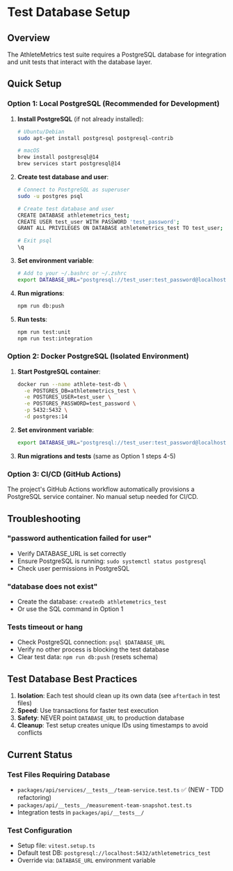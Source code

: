 # Test Database Setup

## Overview
The AthleteMetrics test suite requires a PostgreSQL database for integration and unit tests that interact with the database layer.

## Quick Setup

### Option 1: Local PostgreSQL (Recommended for Development)

1. **Install PostgreSQL** (if not already installed):
   ```bash
   # Ubuntu/Debian
   sudo apt-get install postgresql postgresql-contrib

   # macOS
   brew install postgresql@14
   brew services start postgresql@14
   ```

2. **Create test database and user**:
   ```bash
   # Connect to PostgreSQL as superuser
   sudo -u postgres psql

   # Create test database and user
   CREATE DATABASE athletemetrics_test;
   CREATE USER test_user WITH PASSWORD 'test_password';
   GRANT ALL PRIVILEGES ON DATABASE athletemetrics_test TO test_user;

   # Exit psql
   \q
   ```

3. **Set environment variable**:
   ```bash
   # Add to your ~/.bashrc or ~/.zshrc
   export DATABASE_URL="postgresql://test_user:test_password@localhost:5432/athletemetrics_test"
   ```

4. **Run migrations**:
   ```bash
   npm run db:push
   ```

5. **Run tests**:
   ```bash
   npm run test:unit
   npm run test:integration
   ```

### Option 2: Docker PostgreSQL (Isolated Environment)

1. **Start PostgreSQL container**:
   ```bash
   docker run --name athlete-test-db \
     -e POSTGRES_DB=athletemetrics_test \
     -e POSTGRES_USER=test_user \
     -e POSTGRES_PASSWORD=test_password \
     -p 5432:5432 \
     -d postgres:14
   ```

2. **Set environment variable**:
   ```bash
   export DATABASE_URL="postgresql://test_user:test_password@localhost:5432/athletemetrics_test"
   ```

3. **Run migrations and tests** (same as Option 1 steps 4-5)

### Option 3: CI/CD (GitHub Actions)

The project's GitHub Actions workflow automatically provisions a PostgreSQL service container. No manual setup needed for CI/CD.

## Troubleshooting

### "password authentication failed for user"
- Verify DATABASE_URL is set correctly
- Ensure PostgreSQL is running: `sudo systemctl status postgresql`
- Check user permissions in PostgreSQL

### "database does not exist"
- Create the database: `createdb athletemetrics_test`
- Or use the SQL command in Option 1

### Tests timeout or hang
- Check PostgreSQL connection: `psql $DATABASE_URL`
- Verify no other process is blocking the test database
- Clear test data: `npm run db:push` (resets schema)

## Test Database Best Practices

1. **Isolation**: Each test should clean up its own data (see `afterEach` in test files)
2. **Speed**: Use transactions for faster test execution
3. **Safety**: NEVER point `DATABASE_URL` to production database
4. **Cleanup**: Test setup creates unique IDs using timestamps to avoid conflicts

## Current Status

### Test Files Requiring Database
- `packages/api/services/__tests__/team-service.test.ts` ✅ (NEW - TDD refactoring)
- `packages/api/__tests__/measurement-team-snapshot.test.ts`
- Integration tests in `packages/api/__tests__/`

### Test Configuration
- Setup file: `vitest.setup.ts`
- Default test DB: `postgresql://localhost:5432/athletemetrics_test`
- Override via: `DATABASE_URL` environment variable
